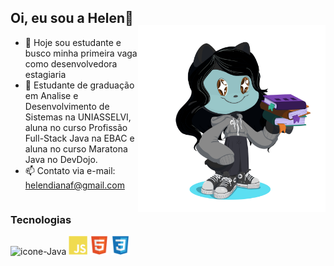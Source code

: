<h2>Oi, eu sou a Helen🖖</h2>

 <img align="right" width="300px" style="margin-top:-20px" src="https://raw.githubusercontent.com/helenformighieri/helenformighieri/main/octocat-1691108624207.png">

- 🔭 Hoje sou estudante e busco minha primeira vaga como desenvolvedora estagiaria
- 🌱 Estudante de graduação em Analise e Desenvolvimento de Sistemas na UNIASSELVI, aluna no curso Profissão Full-Stack Java na EBAC e aluna no curso Maratona Java no DevDojo.  
- 📫 Contato via e-mail: helendianaf@gmail.com

<div style="display: inline-block">
  <h3>Tecnologias</h3>
  <img aligne="center" alt="icone-Java" height="30" width="30" src="https://cdn.icon-icons.com/icons2/159/PNG/256/java_22523.png">
  <img aligne="center" alt="icone-JavaScript" height="30" width="30" src="https://raw.githubusercontent.com/devicons/devicon/master/icons/javascript/javascript-plain.svg">
  <img aligne="center" alt="icone-HTML" height="30" width="30" src="https://raw.githubusercontent.com/devicons/devicon/master/icons/html5/html5-original.svg">
  <img aligne="center" alt="icone-CSS" height="30" width="30" src="https://raw.githubusercontent.com/devicons/devicon/master/icons/css3/css3-original.svg">
</div>


